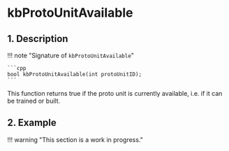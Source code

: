 # kbProtoUnitAvailable

## 1. Description

!!! note "Signature of `kbProtoUnitAvailable`"

    ```cpp
    bool kbProtoUnitAvailable(int protoUnitID);
    ```

This function returns true if the proto unit is currently available, i.e.
if it can be trained or built.

## 2. Example

!!! warning "This section is a work in progress."
